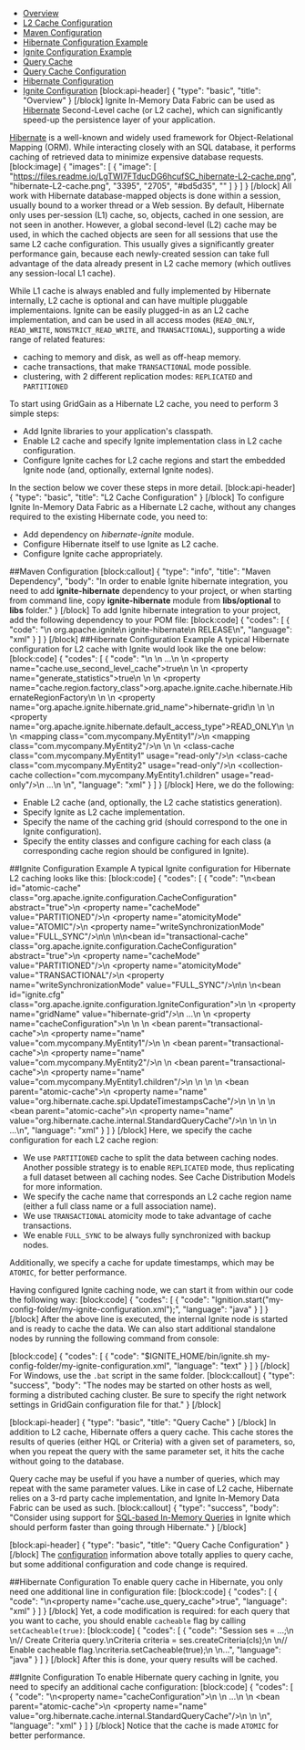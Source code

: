 * [Overview](#overview)
* [L2 Cache Configuration](#l2-cache-configuration)
 * [Maven Configuration](#section-maven-configuration)
 * [Hibernate Configuration Example](#section-hibernate-configuration-example)
 * [Ignite Configuration Example](#section-ignite-configuration-example)
* [Query Cache](#query-cache)
* [Query Cache Configuration](#query-cache-configuration)
 * [Hibernate Configuration](#section-hibernate-configuration) 
 * [Ignite Configuration](#section-ignite-configuration)
[block:api-header]
{
  "type": "basic",
  "title": "Overview"
}
[/block]
Ignite In-Memory Data Fabric can be used as [Hibernate](http://hibernate.org) Second-Level cache (or L2 cache), which can significantly speed-up the persistence layer of your application.

[Hibernate](http://hibernate.org) is a well-known and widely used framework for Object-Relational Mapping (ORM). While interacting closely with an SQL database, it performs caching of retrieved data to minimize expensive database requests.
[block:image]
{
  "images": [
    {
      "image": [
        "https://files.readme.io/LgTWI7FTducDG6hcufSC_hibernate-L2-cache.png",
        "hibernate-L2-cache.png",
        "3395",
        "2705",
        "#bd5d35",
        ""
      ]
    }
  ]
}
[/block]
All work with Hibernate database-mapped objects is done within a session, usually bound to a worker thread or a Web session. By default, Hibernate only uses per-session (L1) cache, so, objects, cached in one session, are not seen in another. However, a global second-level (L2) cache may be used, in which the cached objects are seen for all sessions that use the same L2 cache configuration. This usually gives a significantly greater performance gain, because each newly-created session can take full advantage of the data already present in L2 cache memory (which outlives any session-local L1 cache).

While L1 cache is always enabled and fully implemented by Hibernate internally, L2 cache is optional and can have multiple pluggable implementaions. Ignite can be easily plugged-in as an L2 cache implementation, and can be used in all access modes (`READ_ONLY`, `READ_WRITE`, `NONSTRICT_READ_WRITE`, and `TRANSACTIONAL`), supporting a wide range of related features:
  * caching to memory and disk, as well as off-heap memory.
  * cache transactions, that make `TRANSACTIONA`L mode possible.
  * clustering, with 2 different replication modes: `REPLICATED` and `PARTITIONED`

To start using GridGain as a Hibernate L2 cache, you need to perform 3 simple steps:
  * Add Ignite libraries to your application's classpath.
  * Enable L2 cache and specify Ignite implementation class in L2 cache configuration.
  * Configure Ignite caches for L2 cache regions and start the embedded Ignite node (and, optionally, external Ignite nodes). 
 
In the section below we cover these steps in more detail.
[block:api-header]
{
  "type": "basic",
  "title": "L2 Cache Configuration"
}
[/block]
To configure Ignite In-Memory Data Fabric as a Hibernate L2 cache, without any changes required to the existing Hibernate code, you need to:
  * Add dependency on *hibernate-ignite* module.
  * Configure Hibernate itself to use Ignite as L2 cache.
  * Configure Ignite cache appropriately. 

##Maven Configuration
[block:callout]
{
  "type": "info",
  "title": "Maven Dependency",
  "body": "In order to enable Ignite hibernate integration, you need to add **ignite-hibernate** dependency to your project, or when starting from command line, copy **ignite-hibernate** module from **libs/optional** to **libs** folder."
}
[/block]
To add Ignite hibernate integration to your project, add the following dependency to your POM file:
[block:code]
{
  "codes": [
    {
      "code": "<dependency>\n  <groupId>org.apache.ignite</groupId>\n  <artifactId>ignite-hibernate</artifactId>\n  <version>RELEASE</version>\n</dependency>",
      "language": "xml"
    }
  ]
}
[/block]
##Hibernate Configuration Example
A typical Hibernate configuration for L2 cache with Ignite would look like the one below:
[block:code]
{
  "codes": [
    {
      "code": "<hibernate-configuration>\n    <session-factory>\n        ...\n        <!-- Enable L2 cache. -->\n        <property name=\"cache.use_second_level_cache\">true</property>\n        \n        <!-- Generate L2 cache statistics. -->\n        <property name=\"generate_statistics\">true</property>\n        \n        <!-- Specify GridGain as L2 cache provider. -->\n        <property name=\"cache.region.factory_class\">org.apache.ignite.cache.hibernate.HibernateRegionFactory</property>\n        \n        <!-- Specify the name of the grid, that will be used for second level caching. -->\n        <property name=\"org.apache.ignite.hibernate.grid_name\">hibernate-grid</property>\n        \n        <!-- Set default L2 cache access type. -->\n        <property name=\"org.apache.ignite.hibernate.default_access_type\">READ_ONLY</property>\n        \n        <!-- Specify the entity classes for mapping. -->\n        <mapping class=\"com.mycompany.MyEntity1\"/>\n        <mapping class=\"com.mycompany.MyEntity2\"/>\n        \n        <!-- Per-class L2 cache settings. -->\n        <class-cache class=\"com.mycompany.MyEntity1\" usage=\"read-only\"/>\n        <class-cache class=\"com.mycompany.MyEntity2\" usage=\"read-only\"/>\n        <collection-cache collection=\"com.mycompany.MyEntity1.children\" usage=\"read-only\"/>\n        ...\n    </session-factory>\n</hibernate-configuration>",
      "language": "xml"
    }
  ]
}
[/block]
Here, we do the following:
  * Enable L2 cache (and, optionally, the L2 cache statistics generation).
  * Specify Ignite as L2 cache implementation.
  * Specify the name of the caching grid (should correspond to the one in Ignite configuration).
  * Specify the entity classes and configure caching for each class (a corresponding cache region should be configured in Ignite). 

##Ignite Configuration Example
A typical Ignite configuration for Hibernate L2 caching looks like this:
[block:code]
{
  "codes": [
    {
      "code": "<!-- Basic configuration for atomic cache. -->\n<bean id=\"atomic-cache\" class=\"org.apache.ignite.configuration.CacheConfiguration\" abstract=\"true\">\n    <property name=\"cacheMode\" value=\"PARTITIONED\"/>\n    <property name=\"atomicityMode\" value=\"ATOMIC\"/>\n    <property name=\"writeSynchronizationMode\" value=\"FULL_SYNC\"/>\n</bean>\n \n<!-- Basic configuration for transactional cache. -->\n<bean id=\"transactional-cache\" class=\"org.apache.ignite.configuration.CacheConfiguration\" abstract=\"true\">\n    <property name=\"cacheMode\" value=\"PARTITIONED\"/>\n    <property name=\"atomicityMode\" value=\"TRANSACTIONAL\"/>\n    <property name=\"writeSynchronizationMode\" value=\"FULL_SYNC\"/>\n</bean>\n \n<bean id=\"ignite.cfg\" class=\"org.apache.ignite.configuration.IgniteConfiguration\">\n    <!-- \n        Specify the name of the caching grid (should correspond to the \n        one in Hibernate configuration).\n    -->\n    <property name=\"gridName\" value=\"hibernate-grid\"/>\n    ...\n    <!-- \n        Specify cache configuration for each L2 cache region (which corresponds \n        to a full class name or a full association name).\n    -->\n    <property name=\"cacheConfiguration\">\n        <list>\n            <!--\n                Configurations for entity caches.\n            -->\n            <bean parent=\"transactional-cache\">\n                <property name=\"name\" value=\"com.mycompany.MyEntity1\"/>\n            </bean>\n            <bean parent=\"transactional-cache\">\n                <property name=\"name\" value=\"com.mycompany.MyEntity2\"/>\n            </bean>\n            <bean parent=\"transactional-cache\">\n                <property name=\"name\" value=\"com.mycompany.MyEntity1.children\"/>\n            </bean>\n \n            <!-- Configuration for update timestamps cache. -->\n            <bean parent=\"atomic-cache\">\n                <property name=\"name\" value=\"org.hibernate.cache.spi.UpdateTimestampsCache\"/>\n            </bean>\n \n            <!-- Configuration for query result cache. -->\n            <bean parent=\"atomic-cache\">\n                <property name=\"name\" value=\"org.hibernate.cache.internal.StandardQueryCache\"/>\n            </bean>\n        </list>\n    </property>\n    ...\n</bean>",
      "language": "xml"
    }
  ]
}
[/block]
Here, we specify the cache configuration for each L2 cache region:
  * We use `PARTITIONED` cache to split the data between caching nodes. Another possible strategy is to enable `REPLICATED` mode, thus replicating a full dataset between all caching nodes. See Cache Distribution Models for more information.
  * We specify the cache name that corresponds an L2 cache region name (either a full class name or a full association name).
  * We use `TRANSACTIONAL` atomicity mode to take advantage of cache transactions.
  * We enable `FULL_SYNC` to be always fully synchronized with backup nodes.

Additionally, we specify a cache for update timestamps, which may be `ATOMIC`, for better performance.

Having configured Ignite caching node, we can start it from within our code the following way:
[block:code]
{
  "codes": [
    {
      "code": "Ignition.start(\"my-config-folder/my-ignite-configuration.xml\");",
      "language": "java"
    }
  ]
}
[/block]
After the above line is executed, the internal Ignite node is started and is ready to cache the data. We can also start additional standalone nodes by running the following command from console:

[block:code]
{
  "codes": [
    {
      "code": "$IGNITE_HOME/bin/ignite.sh my-config-folder/my-ignite-configuration.xml",
      "language": "text"
    }
  ]
}
[/block]
For Windows, use the `.bat` script in the same folder.
[block:callout]
{
  "type": "success",
  "body": "The nodes may be started on other hosts as well, forming a distributed caching cluster. Be sure to specify the right network settings in GridGain configuration file for that."
}
[/block]

[block:api-header]
{
  "type": "basic",
  "title": "Query Cache"
}
[/block]
In addition to L2 cache, Hibernate offers a query cache. This cache stores the results of queries (either HQL or Criteria) with a given set of parameters, so, when you repeat the query with the same parameter set, it hits the cache without going to the database. 

Query cache may be useful if you have a number of queries, which may repeat with the same parameter values. Like in case of L2 cache, Hibernate relies on a 3-rd party cache implementation, and Ignite In-Memory Data Fabric can be used as such.
[block:callout]
{
  "type": "success",
  "body": "Consider using support for [SQL-based In-Memory Queries](/docs/cache-queries) in Ignite which should perform faster than going through Hibernate."
}
[/block]

[block:api-header]
{
  "type": "basic",
  "title": "Query Cache Configuration"
}
[/block]
The [configuration](#l2-cache-configuration) information above totally applies to query cache, but some additional configuration and code change is required.

##Hibernate Configuration
To enable query cache in Hibernate, you only need one additional line in configuration file:
[block:code]
{
  "codes": [
    {
      "code": "<!-- Enable query cache. -->\n<property name=\"cache.use_query_cache\">true</property>",
      "language": "xml"
    }
  ]
}
[/block]
Yet, a code modification is required: for each query that you want to cache, you should enable `cacheable` flag by calling `setCacheable(true)`:
[block:code]
{
  "codes": [
    {
      "code": "Session ses = ...;\n \n// Create Criteria query.\nCriteria criteria = ses.createCriteria(cls);\n \n// Enable cacheable flag.\ncriteria.setCacheable(true);\n \n...",
      "language": "java"
    }
  ]
}
[/block]
After this is done, your query results will be cached.

##Ignite Configuration
To enable Hibernate query caching in Ignite, you need to specify an additional cache configuration:
[block:code]
{
  "codes": [
    {
      "code": "\n<property name=\"cacheConfiguration\">\n    <list>\n        ...\n        <!-- Query cache (refers to atomic cache defined in above example). -->\n        <bean parent=\"atomic-cache\">\n            <property name=\"name\" value=\"org.hibernate.cache.internal.StandardQueryCache\"/>\n        </bean>\n    </list>\n</property>",
      "language": "xml"
    }
  ]
}
[/block]
Notice that the cache is made `ATOMIC` for better performance.